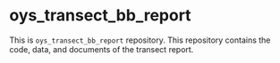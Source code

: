 # oys_transect_bb_report
 This is `oys_transect_bb_report` repository. This repository contains the code, data, and documents of the transect report.
